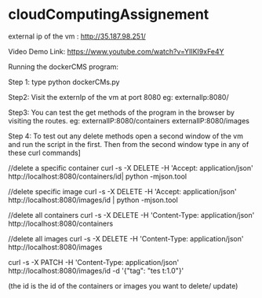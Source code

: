 # cloudComputingAssignement


external ip of the vm : http://35.187.98.251/

Video Demo Link: https://www.youtube.com/watch?v=YIIKI9xFe4Y

Running the dockerCMS program:

Step 1:
type python dockerCMs.py

Step2:
Visit the externIp of the vm at port 8080 
eg: externalIp:8080/

Step3:
You can test the get methods of the program in the browser by visiting the routes.
eg: externalIP:8080/containers
    externalIP:8080/images
    
Step 4:
To test out any delete methods open a second window of the vm
and run the script in the first.
Then from the second window type in any of these curl commands]

//delete a specific container 
curl -s -X DELETE -H 'Accept: application/json' http://localhost:8080/containers/id| python -mjson.tool

//delete specific image
curl -s -X DELETE -H 'Accept: application/json' http://localhost:8080/images/id | python -mjson.tool

//delete all containers
curl -s -X DELETE -H 'Content-Type: application/json' http://localhost:8080/containers

//delete all images
curl -s -X DELETE -H 'Content-Type: application/json' http://localhost:8080/images

curl -s -X PATCH -H 'Content-Type: application/json' http://localhost:8080/images/id -d '{"tag": "tes
t:1.0"}'


(the id is the id of the containers or images you want to delete/ update)
